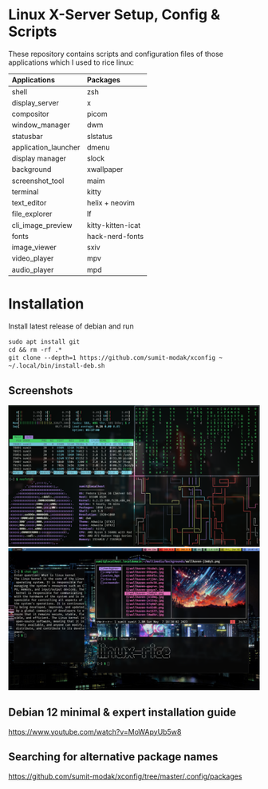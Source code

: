 
# Linux X-Server Setup, Config & Scripts

These repository contains scripts and configuration files of those applications which I used to rice linux:

| Applications            | Packages                |
| :---------------------- | :---------------------- |
| shell                   | zsh                     |
| display_server		      | x                       |
| compositor			        | picom                   |
| window_manager          | dwm                     |
| statusbar               | slstatus                |
| application_launcher    | dmenu                   |
| display manager         | slock                   |
| background              | xwallpaper              |
| screenshot_tool		      | maim                    |
| terminal                | kitty                   |
| text_editor			        | helix + neovim          |
| file_explorer           | lf                      |
| cli_image_preview       | kitty-kitten-icat       |
| fonts                   | hack-nerd-fonts         |
| image_viewer			      | sxiv                    |
| video_player			      | mpv 			              |
| audio_player			      | mpd                     |

# Installation

Install latest release of debian and run
```
sudo apt install git
cd && rm -rf .*
git clone --depth=1 https://github.com/sumit-modak/xconfig ~
~/.local/bin/install-deb.sh
```

## Screenshots
![image](multimedia/rice-ss/Screenshot_2023-05-21_14:55:42.png)
![image](multimedia/rice-ss/Screenshot_2023-06-02_18:07:42.png)

## Debian 12 minimal & expert installation guide
https://www.youtube.com/watch?v=MoWApyUb5w8

## Searching for alternative package names
https://github.com/sumit-modak/xconfig/tree/master/.config/packages 

